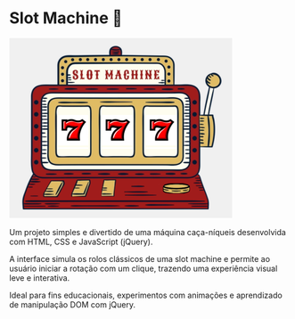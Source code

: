 # Slot Machine 🎰

![Slot Machine Screenshot](screenshot.png)

Um projeto simples e divertido de uma máquina caça-níqueis desenvolvida com HTML, CSS e JavaScript (jQuery).

A interface simula os rolos clássicos de uma slot machine e permite ao usuário iniciar a rotação com um clique, trazendo uma experiência visual leve e interativa. 

Ideal para fins educacionais, experimentos com animações e aprendizado de manipulação DOM com jQuery.
